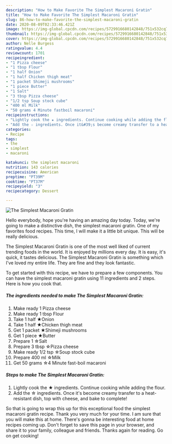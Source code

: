 ```yaml
---
description: "How to Make Favorite The Simplest Macaroni Gratin"
title: "How to Make Favorite The Simplest Macaroni Gratin"
slug: 86-how-to-make-favorite-the-simplest-macaroni-gratin
date: 2020-08-09T02:33:46.421Z
image: https://img-global.cpcdn.com/recipes/5729916680142848/751x532cq70/the-simplest-macaroni-gratin-recipe-main-photo.jpg
thumbnail: https://img-global.cpcdn.com/recipes/5729916680142848/751x532cq70/the-simplest-macaroni-gratin-recipe-main-photo.jpg
cover: https://img-global.cpcdn.com/recipes/5729916680142848/751x532cq70/the-simplest-macaroni-gratin-recipe-main-photo.jpg
author: Nelle Burgess
ratingvalue: 4.4
reviewcount: 1701
recipeingredient:
- "1 Pizza cheese"
- "1 tbsp Flour"
- "1 half Onion"
- "1 half Chicken thigh meat"
- "1 packet Shimeji mushrooms"
- "1 piece Butter"
- "1 Salt"
- "3 tbsp Pizza cheese"
- "1/2 tsp Soup stock cube"
- "400 ml Milk"
- "50 grams 4 Minute fastboil macaroni"
recipeinstructions:
- "Lightly cook the ★ ingredients. Continue cooking while adding the flour."
- "Add the ☆ ingredients. Once it&#39;s become creamy transfer to a heat-resistant dish, top with cheese, and bake to complete!"
categories:
- Recipe
tags:
- the
- simplest
- macaroni

katakunci: the simplest macaroni 
nutrition: 143 calories
recipecuisine: American
preptime: "PT39M"
cooktime: "PT37M"
recipeyield: "3"
recipecategory: Dessert

---
```



![The Simplest Macaroni Gratin](https://img-global.cpcdn.com/recipes/5729916680142848/751x532cq70/the-simplest-macaroni-gratin-recipe-main-photo.jpg)

Hello everybody, hope you're having an amazing day today. Today, we're going to make a distinctive dish, the simplest macaroni gratin. One of my favorites food recipes. This time, I will make it a little bit unique. This will be really delicious.

The Simplest Macaroni Gratin is one of the most well liked of current trending foods in the world. It is enjoyed by millions every day. It is easy, it's quick, it tastes delicious. The Simplest Macaroni Gratin is something which I've loved my entire life. They are fine and they look fantastic.




To get started with this recipe, we have to prepare a few components. You can have the simplest macaroni gratin using 11 ingredients and 2 steps. Here is how you cook that.

<!--inarticleads1-->

##### The ingredients needed to make The Simplest Macaroni Gratin:

1. Make ready 1 Pizza cheese
1. Make ready 1 tbsp Flour
1. Take 1 half ★Onion
1. Take 1 half ★Chicken thigh meat
1. Get 1 packet ★Shimeji mushrooms
1. Get 1 piece ★Butter
1. Prepare 1 ☆Salt
1. Prepare 3 tbsp ☆Pizza cheese
1. Make ready 1/2 tsp ☆Soup stock cube
1. Prepare 400 ml ☆Milk
1. Get 50 grams ☆4 Minute fast-boil macaroni




<!--inarticleads2-->

##### Steps to make The Simplest Macaroni Gratin:

1. Lightly cook the ★ ingredients. Continue cooking while adding the flour.
1. Add the ☆ ingredients. Once it&#39;s become creamy transfer to a heat-resistant dish, top with cheese, and bake to complete!




So that is going to wrap this up for this exceptional food the simplest macaroni gratin recipe. Thank you very much for your time. I am sure that you will make this at home. There's gonna be interesting food at home recipes coming up. Don't forget to save this page in your browser, and share it to your family, colleague and friends. Thanks again for reading. Go on get cooking!
